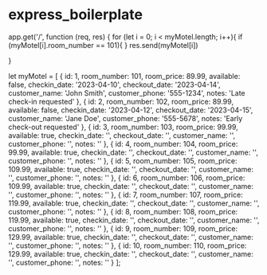 # express_boilerplate


app.get('/', function (req, res) {
  for (let i = 0; i < myMotel.length; i++){
    if (myMotel[i].room_number == 101){
    }
    res.send(myMotel[i])

}





let myMotel = [
  {
    id: 1,
    room_number: 101,
    room_price: 89.99,
    available: false,
    checkin_date: '2023-04-10',
    checkout_date: '2023-04-14',
    customer_name: 'John Smith',
    customer_phone: '555-1234',
    notes: 'Late check-in requested'
  },
  {
    id: 2,
    room_number: 102,
    room_price: 89.99,
    available: false,
    checkin_date: '2023-04-12',
    checkout_date: '2023-04-15',
    customer_name: 'Jane Doe',
    customer_phone: '555-5678',
    notes: 'Early check-out requested'
  },
  {
    id: 3,
    room_number: 103,
    room_price: 99.99,
    available: true,
    checkin_date: '',
    checkout_date: '',
    customer_name: '',
    customer_phone: '',
    notes: ''
  },
  {
    id: 4,
    room_number: 104,
    room_price: 99.99,
    available: true,
    checkin_date: '',
    checkout_date: '',
    customer_name: '',
    customer_phone: '',
    notes: ''
  },
  {
    id: 5,
    room_number: 105,
    room_price: 109.99,
    available: true,
    checkin_date: '',
    checkout_date: '',
    customer_name: '',
    customer_phone: '',
    notes: ''
  },
  {
    id: 6,
    room_number: 106,
    room_price: 109.99,
    available: true,
    checkin_date: '',
    checkout_date: '',
    customer_name: '',
    customer_phone: '',
    notes: ''
  },
  {
    id: 7,
    room_number: 107,
    room_price: 119.99,
    available: true,
    checkin_date: '',
    checkout_date: '',
    customer_name: '',
    customer_phone: '',
    notes: ''
  },
  {
    id: 8,
    room_number: 108,
    room_price: 119.99,
    available: true,
    checkin_date: '',
    checkout_date: '',
    customer_name: '',
    customer_phone: '',
    notes: ''
  },
  {
    id: 9,
    room_number: 109,
    room_price: 129.99,
    available: true,
    checkin_date: '',
    checkout_date: '',
    customer_name: '',
    customer_phone: '',
    notes: ''
  },
  {
    id: 10,
    room_number: 110,
    room_price: 129.99,
    available: true,
    checkin_date: '',
    checkout_date: '',
    customer_name: '',
    customer_phone: '',
    notes: ''
  }
];




